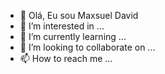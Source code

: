 - 👋 Olá, Eu sou Maxsuel David
- 👀 I’m interested in ...
- 🌱 I’m currently learning ...
- 💞️ I’m looking to collaborate on ...
- 📫 How to reach me ...
